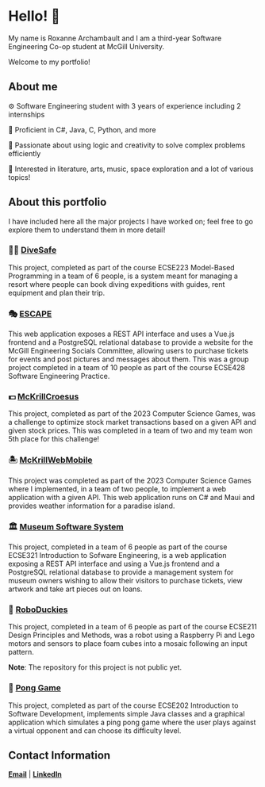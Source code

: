 # Hello! 👋

My name is Roxanne Archambault and I am a third-year Software Engineering Co-op student at McGill University.

Welcome to my portfolio!

## About me

⚙️ Software Engineering student with 3 years of experience including 2 internships

🔎 Proficient in C#, Java, C, Python, and more

💎 Passionate about using logic and creativity to solve complex problems efficiently

🚀 Interested in literature, arts, music, space exploration and a lot of various topics!

## About this portfolio

I have included here all the major projects I have worked on; feel free to go explore them to understand them in more detail! 

### 🏊‍♀️ [**DiveSafe**](https://github.com/rarchambault/rarchambault/tree/main/DiveSafe)

This project, completed as part of the course ECSE223 Model-Based Programming in a team of 6 people, is a system meant for managing a resort where people can book diving expeditions with guides, rent equipment and plan their trip.

### 🎭 [**ESCAPE**](https://github.com/rarchambault/ESCAPE/tree/5987d63d12b7c01f064cbe07d0400a38787f277b)

This web application exposes a REST API interface and uses a Vue.js frontend and a PostgreSQL relational database to provide a website for the McGill Engineering Socials Committee, allowing users to purchase tickets for events and post pictures and messages about them. This was a group project completed in a team of 10 people as part of the course ECSE428 Software Engineering Practice.

### 💵 [**McKrillCroesus**](https://github.com/rarchambault/McKrillCroesus/tree/92515c36b338004adab835f31641d464c24b5dad)

This project, completed as part of the 2023 Computer Science Games, was a challenge to optimize stock market transactions based on a given API and given stock prices. This was completed in a team of two and my team won 5th place for this challenge!

### 🏝 [**McKrillWebMobile**](https://github.com/rarchambault/McKrillWebMobile/tree/37378a742dd76b0c4fd735b63865201db3a58b63)

This project was completed as part of the 2023 Computer Science Games where I implemented, in a team of two people, to implement a web application with a given API. This web application runs on C# and Maui and provides weather information for a paradise island.

### 🏛 [**Museum Software System**](https://github.com/rarchambault/rarchambault/tree/main/Museum%20Software%20System)

This project, completed in a team of 6 people as part of the course ECSE321 Introduction to Sofware Engineering, is a web application exposing a REST API interface and using a Vue.js frontend and a PostgreSQL relational database to provide a management system for museum owners wishing to allow their visitors to purchase tickets, view artwork and take art pieces out on loans.

### 🦆 [**RoboDuckies**](https://github.com/WassimJabz/RoboDuckies/tree/e8931298b853999a711a9c258d94c3ed4b2381a9)

This project, completed in a team of 6 people as part of the course ECSE211 Design Principles and Methods, was a robot using a Raspberry Pi and Lego motors and sensors to place foam cubes into a mosaic following an input pattern.

**Note**: The repository for this project is not public yet.

### 🏓 [**Pong Game**](https://github.com/rarchambault/pong-game/tree/a6492840e369a51ea266919d5d78d3f7fe41b061)

This project, completed as part of the course ECSE202 Introduction 
to Software Development, implements simple Java classes and a graphical application which simulates a ping pong game where the user plays against a virtual opponent and can choose its difficulty level.

## Contact Information

**[Email](mailto:roxanne.archambault@mail.mcgill.ca)** | **[LinkedIn](https://www.linkedin.com/in/roxanne-archambault/)**

